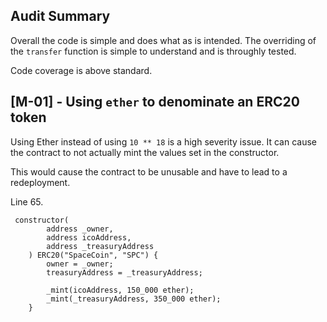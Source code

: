 ## Audit Summary
Overall the code is simple and does what as is intended. The overriding of the `transfer` function is simple to understand and is throughly tested.

Code coverage is above standard.

## **[M-01]** - Using `ether` to denominate an ERC20 token 
Using Ether instead of using `10 ** 18` is a high severity issue. It can cause the contract to not actually mint the values set in the constructor.

This would cause the contract to be unusable and have to lead to a redeployment.

Line 65.

```
 constructor(
        address _owner,
        address icoAddress,
        address _treasuryAddress
    ) ERC20("SpaceCoin", "SPC") {
        owner = _owner;
        treasuryAddress = _treasuryAddress;

        _mint(icoAddress, 150_000 ether);
        _mint(_treasuryAddress, 350_000 ether);
    }
```


